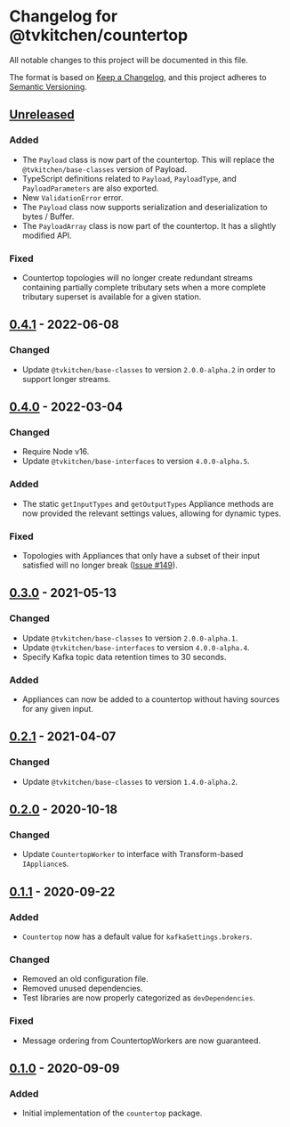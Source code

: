 # Changelog for @tvkitchen/countertop

All notable changes to this project will be documented in this file.

The format is based on [Keep a Changelog](https://keepachangelog.com/en/1.0.0/),
and this project adheres to [Semantic Versioning](https://semver.org/spec/v2.0.0.html).

## [Unreleased]
### Added
- The `Payload` class is now part of the countertop.  This will replace the `@tvkitchen/base-classes` version of Payload.
- TypeScript definitions related to `Payload`, `PayloadType`, and `PayloadParameters` are also exported.
- New `ValidationError` error.
- The `Payload` class now supports serialization and deserialization to bytes / Buffer.
- The `PayloadArray` class is now part of the countertop. It has a slightly modified API.

### Fixed
- Countertop topologies will no longer create redundant streams containing partially complete tributary sets when a more complete tributary superset is available for a given station.

## [0.4.1] - 2022-06-08
### Changed
- Update `@tvkitchen/base-classes` to version `2.0.0-alpha.2` in order to support longer streams.

## [0.4.0] - 2022-03-04
### Changed
- Require Node v16.
- Update `@tvkitchen/base-interfaces` to version `4.0.0-alpha.5`.

### Added
- The static `getInputTypes` and `getOutputTypes` Appliance methods are now provided the relevant settings values, allowing for dynamic types.

### Fixed
- Topologies with Appliances that only have a subset of their input satisfied will no longer break ([Issue #149](https://github.com/tvkitchen/countertop/issues/149)).

## [0.3.0] - 2021-05-13
### Changed
- Update `@tvkitchen/base-classes` to version `2.0.0-alpha.1`.
- Update `@tvkitchen/base-interfaces` to version `4.0.0-alpha.4`.
- Specify Kafka topic data retention times to 30 seconds.

### Added
- Appliances can now be added to a countertop without having sources for any given input.

## [0.2.1] - 2021-04-07
### Changed
- Update `@tvkitchen/base-classes` to version `1.4.0-alpha.2`.

## [0.2.0] - 2020-10-18
### Changed
- Update `CountertopWorker` to interface with Transform-based `IAppliance`s.

## [0.1.1] - 2020-09-22
### Added
- `Countertop` now has a default value for `kafkaSettings.brokers`.
### Changed
- Removed an old configuration file.
- Removed unused dependencies.
- Test libraries are now properly categorized as `devDependencies`.

### Fixed
- Message ordering from CountertopWorkers are now guaranteed.

## [0.1.0] - 2020-09-09
### Added
- Initial implementation of the `countertop` package.

[Unreleased]: https://github.com/tvkitchen/appliances/compare/@tvkitchen/countertop@0.4.1...HEAD
[0.4.1]: https://github.com/tvkitchen/countertop/releases/tag/@tvkitchen/countertop@0.4.1
[0.4.0]: https://github.com/tvkitchen/countertop/releases/tag/@tvkitchen/countertop@0.4.0
[0.3.0]: https://github.com/tvkitchen/countertop/releases/tag/@tvkitchen/countertop@0.3.0
[0.2.1]: https://github.com/tvkitchen/countertop/releases/tag/@tvkitchen/countertop@0.2.1
[0.2.0]: https://github.com/tvkitchen/countertop/releases/tag/@tvkitchen/countertop@0.2.0
[0.1.1]: https://github.com/tvkitchen/countertop/releases/tag/@tvkitchen/countertop@0.1.1
[0.1.0]: https://github.com/tvkitchen/countertop/releases/tag/@tvkitchen/countertop@0.1.0
